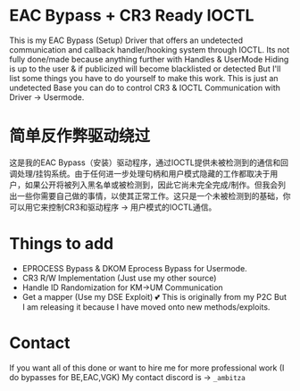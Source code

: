 # EAC Bypass + CR3 Ready IOCTL
This is my EAC Bypass (Setup) Driver that offers an undetected communication and callback handler/hooking system through IOCTL. Its not fully done/made because anything further with Handles & UserMode Hiding is up to the user & if publicized will become blacklisted or detected But I'll list some things you have to do yourself to make this work. This is just an undetected Base you can do to control CR3 & IOCTL Communication with Driver -> Usermode.
# 简单反作弊驱动绕过
这是我的EAC Bypass（安装）驱动程序，通过IOCTL提供未被检测到的通信和回调处理/挂钩系统。由于任何进一步处理句柄和用户模式隐藏的工作都取决于用户，如果公开将被列入黑名单或被检测到，因此它尚未完全完成/制作。但我会列出一些你需要自己做的事情，以使其正常工作。这只是一个未被检测到的基础，你可以用它来控制CR3和驱动程序 -> 用户模式的IOCTL通信。
# Things to add
- EPROCESS Bypass & DKOM Eprocess Bypass for Usermode.
- CR3 R/W Implementation (Just use my other source)
- Handle ID Randomization for KM->UM Communication
- Get a mapper (Use my DSE Exploit)
💕 This is originally from my P2C But I am releasing it because I have moved onto new methods/exploits.
# Contact
If you want all of this done or want to hire me for more professional work (I do bypasses for BE,EAC,VGK) My contact discord is -> `_ambitza`
